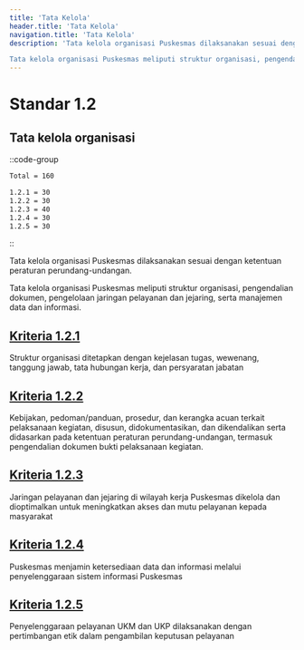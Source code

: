 ```yaml
---
title: 'Tata Kelola'
header.title: 'Tata Kelola'
navigation.title: 'Tata Kelola'
description: 'Tata kelola organisasi Puskesmas dilaksanakan sesuai dengan ketentuan peraturan perundang-undangan. 

Tata kelola organisasi Puskesmas meliputi struktur organisasi, pengendalian dokumen, pengelolaan jaringan pelayanan dan jejaring, serta manajemen data dan informasi. '
---
```


# Standar 1.2 

## Tata kelola organisasi 
::code-group
```bash [Nilai]
Total = 160
```
```bash [Kriteria]
1.2.1 = 30
1.2.2 = 30
1.2.3 = 40
1.2.4 = 30
1.2.5 = 30
```
::

Tata kelola organisasi Puskesmas dilaksanakan sesuai dengan ketentuan peraturan perundang-undangan. 

Tata kelola organisasi Puskesmas meliputi struktur organisasi, pengendalian dokumen, pengelolaan jaringan pelayanan dan jejaring, serta manajemen data dan informasi. 
## [Kriteria 1.2.1](/1/2/1) 
Struktur organisasi ditetapkan dengan kejelasan tugas, wewenang, tanggung jawab, tata hubungan kerja, dan persyaratan jabatan 
## [Kriteria 1.2.2](/1/2/2) 
Kebijakan, pedoman/panduan, prosedur, dan kerangka acuan terkait pelaksanaan kegiatan, disusun, didokumentasikan, dan dikendalikan serta didasarkan pada ketentuan peraturan perundang-undangan, termasuk pengendalian dokumen bukti pelaksanaan kegiatan. 
## [Kriteria 1.2.3](/1/2/3) 
Jaringan pelayanan dan jejaring di wilayah kerja Puskesmas dikelola dan dioptimalkan untuk meningkatkan akses dan mutu pelayanan kepada masyarakat 
## [Kriteria 1.2.4](/1/2/4) 
Puskesmas menjamin ketersediaan data dan informasi melalui penyelenggaraan sistem informasi Puskesmas 
## [Kriteria 1.2.5](/1/2/5) 
Penyelenggaraan pelayanan UKM dan UKP dilaksanakan dengan pertimbangan etik dalam pengambilan keputusan pelayanan 
